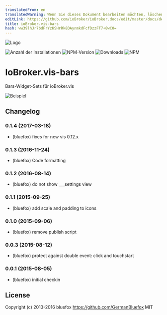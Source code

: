 ```yaml
---
translatedFrom: en
translatedWarning: Wenn Sie dieses Dokument bearbeiten möchten, löschen Sie bitte das Feld "translationsFrom". Andernfalls wird dieses Dokument automatisch erneut übersetzt
editLink: https://github.com/ioBroker/ioBroker.docs/edit/master/docs/de/adapterref/iobroker.vis-bars/README.md
title: ioBroker.vis-bars
hash: ww39lhJr7bdFrYzKSHrRk8DAynmkdFcfDzzFT7+8wC0=
---
```

![Logo](../../../en/adapterref/iobroker.vis-bars/admin/bars.png)

![Anzahl der Installationen](http://iobroker.live/badges/vis-bars-stable.svg)
![NPM-Version](http://img.shields.io/npm/v/iobroker.vis-bars.svg)
![Downloads](https://img.shields.io/npm/dm/iobroker.vis-bars.svg)
![NPM](https://nodei.co/npm/iobroker.vis-bars.png?downloads=true)

# IoBroker.vis-bars
Bars-Widget-Sets für ioBroker.vis

![Beispiel](../../../en/adapterref/iobroker.vis-bars/img/widgets.png)

## Changelog
### 0.1.4 (2017-03-18)
- (bluefox) fixes for new vis 0.12.x

### 0.1.3 (2016-11-24)
- (bluefox) Code formatting

### 0.1.2 (2016-08-14)
- (bluefox) do not show ___settings view

### 0.1.1 (2015-09-25)
- (bluefox) add scale and padding to icons

### 0.1.0 (2015-09-06)
- (bluefox) remove publish script

### 0.0.3 (2015-08-12)
- (bluefox) protect against double event: click and touchstart

### 0.0.1 (2015-08-05)
- (bluefox) initial checkin

## License
 Copyright (c) 2013-2016 bluefox https://github.com/GermanBluefox
 MIT
